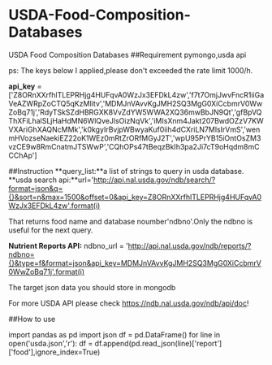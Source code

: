# USDA-Food-Composition-Databases
USDA Food Composition Databases
##Requirement
pymongo,usda api 

ps: The keys below I applied,please don't exceeded the rate limit 1000/h.

**api_key** = ['Z8ORnXXrfhlTLEPRHjg4HUFqvA0WzJx3EFDkL4zw','f7t7OmjJwvFncR1iiGaVeAZWRpZoCTQ5qKzMIitv','MDMJnVAvvKgJMH2SQ3MgG0XiCcbmrV0WwZoBq71j','RdyTSkSZdHBRGXK8VvZdYW5WWA2XQ36mwBbJN9Qt','gfBpVQThXFiLhalSLjHaHdMN6WlQveJlsOizNqVk','iMIsXnm4Jakt207BwdOZzV7KWVXAriGhXAQNcMMk','k0kgyIrBvjpWBwyaKuf0iih4dCXriLN7MlsIrVmS','wenmHVozseNaekiEZ22oK1WEz0mRtZrORfMGyJ2T','wpU95PrYB15iOntOsZM3vzCE9w8RmCnatmJTSWwP','CQhOPs47tBeqzBkIh3pa2Ji7cT9oHqdm8mCCChAp']

##Instruction
**query_list:**a list of strings to query in usda database.
**usda search api:**url='http://api.nal.usda.gov/ndb/search/?format=json&q={}&sort=n&max=1500&offset=0&api_key=Z8ORnXXrfhlTLEPRHjg4HUFqvA0WzJx3EFDkL4zw'.format(i)

That returns food name and database noumber'ndbno'.Only the ndbno is useful for the next query.

**Nutrient Reports API:** ndbno_url = 'http://api.nal.usda.gov/ndb/reports/?ndbno={}&type=f&format=json&api_key=MDMJnVAvvKgJMH2SQ3MgG0XiCcbmrV0WwZoBq71j'.format(i)

The target json data you should store in mongodb

For more USDA API please check https://ndb.nal.usda.gov/ndb/api/doc!


##How to use

import pandas as pd
import json
df = pd.DataFrame()
for line in open('usda.json','r'):
	df = df.append(pd.read_json(line)['report']['food'],ignore_index=True)
